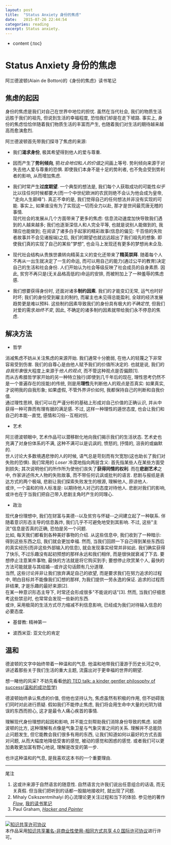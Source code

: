 ```yaml
---
layout: post
title:  "Status Anxiety 身份的焦虑"
date:   2015-07-26 22:44:54
categories: reading
excerpt: Status anxiety.
---
```


* content
{:toc}

# Status Anxiety 身份的焦虑

阿兰德波顿(Alain de Botton)的《身份的焦虑》读书笔记

## 焦虑的起因

身份的焦虑是我们对自己在世界中地位的担忧. 虽然在当代社会, 我们的物质生活远胜于我们的祖先, 但说到生活的幸福程度, 恐怕我们却是在走下坡路. 事实上, 身份的焦虑恰恰伴随着我们物质生活的丰富而产生, 也随着我们对生活的期待越来越高而愈演愈烈. 

阿兰德波顿首先带我们探寻了焦虑的来源:

- 我们**渴求身份**, 极其希望得到他人的爱与尊重.
 
- 因而产生了**势利倾向**, 把*社会地位*和*人的价值*之间画上等号. 势利倾向来源于对失去他人爱与尊重的恐惧. 即使我们本身不是十足的势利者, 也不免会受到势利者的影响, 从而增加焦虑.

- 我们时常产生**过度期望**. 一个典型的想法是, 我们每个人获取成功的可能性*似乎*比以往任何时候都要大(而一个中世纪欧洲的农民则绝不会认为他会成为皇帝, "走向人生巅峰"). 真正不幸的是, 我们觉得自己的任何想法并非没有实现的可能. 事实上, 如果谁没有为了实现这一切而全力以赴, 那才是世间最荒唐无稽的事情.  
现代社会的发展从几个方面带来了更多的焦虑: 信息流动速度加快导致我们遇到的人越来越多; 我们也逐渐深信人和人完全平等, 也就是说别人能做到的, 我理应也能做到; 在阅读了诸多白手起家的精彩故事(信息的偏见: 千百倍的失败者故事并不会见诸报端)之后, 我们的期望也就远远超出了我们祖先的想象. 即使我们真的实现了自己的某些"梦想", 也会马上发现还有更多的梦想尚未企及.

- 现代社会结构从贵族世袭转向精英主义的变化还带来了**精英崇拜**. 随着每个人不再从一出生就决定了一生的命运, 而可以用自己的能力(通过公平的教育)决定自己的生活和社会身份. 人们开始认为社会等级反映了社会成员的自身素质. 因此, 贫穷不再只是(无关品格高低的)命运的安排, 而被附加上了一种羞辱的焦虑感.

- 我们想要获得身份时, 还面对诸多**制约因素**. 我们的才能变幻无常, 运气也时好时坏; 我们的身份受到雇主的制约, 而雇主也未见得总能盈利, 全球的经济发展趋势更是难以预料. 这些制约因素导致我们的身份具有极大的*不确定性*, 但我们对爱的需求*始终不变*, 因此, 不确定的诸多制约因素就带给我们永不停息的焦虑.

## 解决方法

- 哲学

消减焦虑不妨从关注焦虑的来源开始. 我们通常十分脆弱, 在他人的轻蔑之下非常容易受到伤害. 我们的自尊心是由他人赋予我们的价值所决定的. 也就是说, 我们的*自我形象*很大程度上来源于*他人的观点*, 而不管这种观点是否偏颇[1].   
而从古希腊哲学家开始的另一种特立独行(即使到几千年后的现在, 理性思考仍然不是一个普遍存在的技能)的传统, 则是用**理性**先判断他人的观点是否真实: 如果真实, 才说明我的自我形象; 如果虚假, 不管外界评价如何, 我都保持自己的判断和自我价值.   
通过理性思辨, 我们可以在严谨分析的基础上形成对自己价值的正确认识, 并从中获得一种可靠而有理有据的满足感. 不过, 这样一种理性的遁世态度, 也会让我们和自己的本能--直觉, 感情和习俗--互相对抗. 

- 艺术

阿兰德波顿眼中, 艺术作品可以潜移默化地向我们揭示我们的生活状态. 艺术史也充满了对身份体系的不满, 这种不满可以是讥讽的, 愤怒的, 抒情的, 沮丧的或幽默的.  
世人讨论大多数境遇悲惨的人的时候, 语气总是苛刻而有欠宽恕(这也助长了我们对失败的恐惧). 我们常用的 *Loser* 冷漠地指向两层含义: 首先指某些人在某些方面受到损失; 其次说明他们的所作所为使他们丧失了**获得同情的权利**. 而在**悲剧艺术**之中, 作家讲述伟大人物的失败故事, 而不带任何讥讽或批判的语言. 悲剧与报纸是表达方式的两个极端, 悲剧让我们探索失败发生的根源, 理解他人, 原谅他人.  
或许, 一个温和的待人标准是: 以期待他人对己的态度对待他人. 悲剧对我们的影响, 或许也在于当我们把自己带入悲剧主角时产生的同理心.

- 政治

现代身份理想中, 我们在财富与美德--以及贫穷与怀疑--之间建立起了一种联系. 伴随着意识形态主导的信息轰炸, 我们几乎不可避免地受到其影响. 不过, 这些"主流"信息是否真的正确, 恐怕是另一个问题.   
比如, 每天我们都看到各种美好事物的介绍. 从这些信息中, 我们收到了一种暗示: 得到这些东西之后, 我们就会更加幸福. 然而, 当我们回顾一下自己得到某些东西后的真实经历(而非这些外部输入的信息), 就会发现事实经常并非如此. 我们确实获得了快乐, 不过乐趣没有起初预想的那样永远和我们相伴, 而是很快就衰减了下去. 要想停止注意某件事物, 最快的方法就是将它购买到手; 要想停止欣赏某个人, 最快的方法可能就是与其结婚--或许这句话颇有几分道理.  
当然, 这些讨论并非让我们放弃满足自己的欲望, 而是要求我们在努力追求的过程中, 明白目标并不能像我们幻想的那样, 为我们提供一劳永逸的保证. 追求的过程而非结果, 才是乐趣的最好来源[2].   
在某一种意识形态主导下, 时常还会形成很多"不能说的话"[3]. 然而, 当我们仔细思考这些禁忌时, 也常常会发现一些新的东西.   
或许, 采用极简的生活方式尽力缩减不利信息影响, 已经成为我们对待输入信息的必要态度.

- 基督教: 精神第一

- 波西米亚: 亚文化的肯定

## 温和

德波顿的文字中始终带着一种温和的气息. 他温和地带我们漫游于历史长河之中, 讲述着那些关于我们生活的重大主题, 流露出对于更幸福的世界的期望. 

想一睹他的风采? 不妨先看看[他的 TED talk: a kinder gentler philosophy of success(温和的成功哲学)](http://www.ted.com/talks/alain_de_botton_a_kinder_gentler_philosophy_of_success/)

德波顿始终承认焦虑的价值, 但他也坚持认为, 焦虑虽然有积极的作用, 但不妨碍我们同时对此进行质疑. 假如我们不能停止焦虑, 我们将会用生命中大量的光阴为错误的东西而担心, 这才是最令人痛心疾首的事情.

理解现代身份理想的起因和影响, 并不能立刻帮助我们消除身份导致的焦虑. 如德波顿的比方, 这种理解有点像是气象卫星与气象灾害之间的关系. 理解并不总能防止问题发生, 但它能教会我们很多有用的东西, 让我们知道如何以最好的方式去面对问题, 从而大幅度地降低受害的感觉, 被动的感觉和困惑的感觉. 或者我们可以更加勇敢更加富有野心地说, 理解是改变的第一步.

也许这种温和的气息, 是我喜欢这本书的一个重要理由.

---

尾注

1. 这或许来源于自然语言的随意性. 自然语言允许我们说出任意组合的话语, 而无关真假. 但当我们把听到的话都一股脑地接收时, 就出现了问题.
2. Mihaly Csikszentmihalyi 的心流理论更关注过程和当下的体验. 参见他的著作 [*Flow*](http://book.douban.com/subject/6509801/), [我的读书笔记](http://frank-the-obscure.gitbooks.io/reading-notes/content/flow.html)
3. Paul Graham, [*Hacker and Painter*](http://book.douban.com/subject/25724948/)

---

<a rel="license" href="http://creativecommons.org/licenses/by-nc-sa/4.0/"><img alt="知识共享许可协议" style="border-width:0" src="https://i.creativecommons.org/l/by-nc-sa/4.0/88x31.png" /></a><br />本<span xmlns:dct="http://purl.org/dc/terms/" href="http://purl.org/dc/dcmitype/Text" rel="dct:type">作品</span>采用<a rel="license" href="http://creativecommons.org/licenses/by-nc-sa/4.0/">知识共享署名-非商业性使用-相同方式共享 4.0 国际许可协议</a>进行许可。